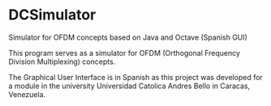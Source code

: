 # DCSimulator
Simulator for OFDM concepts based on Java and Octave (Spanish GUI)

This program serves as a simulator for OFDM (Orthogonal Frequency Division Multiplexing) concepts. 

The Graphical User Interface is in Spanish as this project was developed for a module in the university Universidad Catolica Andres Bello
in Caracas, Venezuela.
